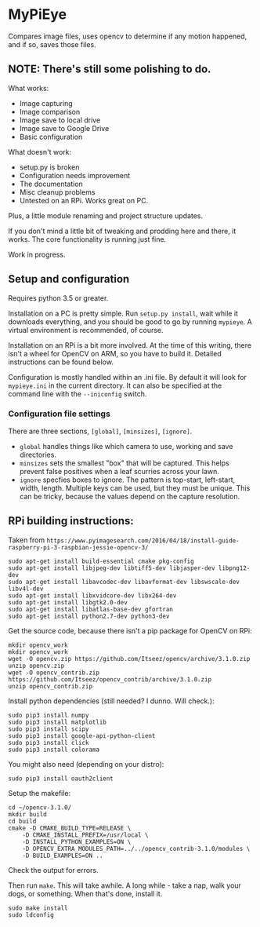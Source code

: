 # MyPiEye

Compares image files, uses opencv to determine if any motion happened, and if so, saves those files.

## NOTE: There's still some polishing to do.


What works:
 - Image capturing
 - Image comparison
 - Image save to local drive
 - Image save to Google Drive
 - Basic configuration
 
What doesn't work:
 - setup.py is broken
 - Configuration needs improvement
 - The documentation
 - Misc cleanup problems
 - Untested on an RPi. Works great on PC.

Plus, a little module renaming and project structure updates.
 
If you don't mind a little bit of tweaking and prodding here and there, it works. The core functionality is
running just fine.

Work in progress.

## Setup and configuration

Requires python 3.5 or greater.

Installation on a PC is pretty simple. Run `setup.py install`, wait while it downloads everything, and
you should be good to go by running `mypieye`. A virtual environment is recommended, of course.

Installation on an RPi is a bit more involved. At the time of this writing, there isn't a wheel for OpenCV on ARM,
so you have to build it. Detailed instructions can be found below.

Configuration is mostly handled within an .ini file. 
By default it will look for `mypieye.ini` in the current directory. It can also be specified at the command line with
the `--iniconfig` switch.


### Configuration file settings

There are three sections, `[global]`, `[minsizes]`, `[ignore]`.

* `global` handles things like which camera to use, working and save directories.
* `minsizes` sets the smallest "box" that will be captured. This helps prevent false positives 
when a leaf scurries across your lawn.
* `ignore` specfies boxes to ignore. The pattern is top-start, left-start, width, length. 
Multiple keys can be used, but they must be unique. This can be tricky, because the values depend on the
capture resolution.

## RPi building instructions:

Taken from ```https://www.pyimagesearch.com/2016/04/18/install-guide-raspberry-pi-3-raspbian-jessie-opencv-3/```

```
sudo apt-get install build-essential cmake pkg-config
sudo apt-get install libjpeg-dev libtiff5-dev libjasper-dev libpng12-dev
sudo apt-get install libavcodec-dev libavformat-dev libswscale-dev libv4l-dev
sudo apt-get install libxvidcore-dev libx264-dev
sudo apt-get install libgtk2.0-dev
sudo apt-get install libatlas-base-dev gfortran
sudo apt-get install python2.7-dev python3-dev
```

Get the source code, because there isn't a pip package for OpenCV on RPi:

```
mkdir opencv_work
mkdir opencv_work
wget -O opencv.zip https://github.com/Itseez/opencv/archive/3.1.0.zip
unzip opencv.zip
wget -O opencv_contrib.zip https://github.com/Itseez/opencv_contrib/archive/3.1.0.zip
unzip opencv_contrib.zip
```

Install python dependencies (still needed? I dunno. Will check.):
```
sudo pip3 install numpy
sudo pip3 install matplotlib
sudo pip3 install scipy
sudo pip3 install google-api-python-client
sudo pip3 install click
sudo pip3 install colorama
```

You might also need (depending on your distro):
```
sudo pip3 install oauth2client
```

Setup the makefile:
```
cd ~/opencv-3.1.0/
mkdir build
cd build
cmake -D CMAKE_BUILD_TYPE=RELEASE \
	-D CMAKE_INSTALL_PREFIX=/usr/local \
	-D INSTALL_PYTHON_EXAMPLES=ON \
    -D OPENCV_EXTRA_MODULES_PATH=../../opencv_contrib-3.1.0/modules \
    -D BUILD_EXAMPLES=ON ..
```
Check the output for errors.

Then run ```make```. This will take awhile. A long while - take a nap, walk your dogs, or something.
When that's done, install it.
```
sudo make install
sudo ldconfig
```

